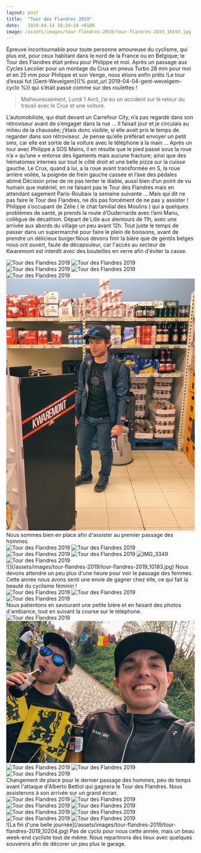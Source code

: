 ```yaml
---
layout: post
title:  "Tour des Flandres 2019"
date:   2019-04-14 18:26:24 +0100
image: /assets/images/tour-flandres-2019/tour-flandres-2019_10193.jpg
---
```

Épreuve incontournable pour toute personne amoureuse du cyclisme, qui plus est, pour ceux habitant dans le nord de la France ou en Belgique; le Tour des Flandres était prévu pour Philippe et moi.
Après un passage aux Cycles Lecolier pour un montage du Crux en pneus Turbo 28 mm pour moi et en 25 mm pour Philippe et son Venge, nous étions enfin prêts !Le tour d’essai fut [Gent-Wevelgem]({% post_url 2019-04-04-gent-wevelgem-cyclo %}) qui s’était passé comme sur des roulettes !
> Malheureusement, Lundi 1 Avril, j’ai eu un accident sur le retour du travail avec le Crux et une voiture.

L’automobiliste, qui était devant un Carrefour City, n’a pas regardé dans son rétroviseur avant de s’engager dans la rue ...
Il faisait jour et je circulais au milieu de la chaussée; j’étais donc visible, si elle avait pris le temps de regarder dans son rétroviseur. Je pense qu’elle préférait envoyer un petit sms, car elle est sortie de la voiture avec le téléphone à la main ...
Après un tour avec Philippe à SOS Mains, il en résulte que le pied passé sous la roue n’a « qu’une » entorse des ligaments mais aucune fracture; ainsi que des hématomes internes sur tout le côté droit et une belle pizza sur la cuisse gauche.
Le Crux, quand à lui, a la roue avant transformée en S, la roue arrière voilée, la poignée de frein gauche cassée et l’axe des pédales abimé.Décision prise de ne pas tenter le diable, aussi bien d’un point de vu humain que matériel, en ne faisant pas le Tour des Flandres mais en attendant sagement Paris-Roubaix la semaine suivante ...
Mais qui dit ne pas faire le Tour des Flandres, ne dis pas forcément de ne pas y assister ! Philippe s’occupant de Zélie ( le chat familial des Moulins ) qui a quelques problèmes de santé, je prends la route d’Oudernarde avec l’ami Manu, collègue de décathlon.
Départ de Lille aux alentours de 11h, avec une arrivée aux abords du village un peu avant 12h.
Tout juste le temps de passer dans un supermarché pour faire le plein de boissons, avant de prendre un délicieux burger.Nous devons finir la bière que de gentils belges nous ont ouvert, faute de décapsuleur, car l'accès au secteur de Kwaremont est interdit avec des bouteilles en verre afin d'éviter la casse.
<div class="gallery-box">
  <div class="gallery">
<img src="/assets/images/tour-flandres-2019/tour-flandres-2019_10173.jpg" title="Reconversion de caravane" alt="Tour des Flandres 2019" >
<img src="/assets/images/tour-flandres-2019/tour-flandres-2019_10174.jpg" title="Qu'il est bon ! " alt="Tour des Flandres 2019" >
<img src="/assets/images/tour-flandres-2019/tour-flandres-2019_10176.jpg" title="En pleine marche " alt="Tour des Flandres 2019" >
<img src="/assets/images/tour-flandres-2019/tour-flandres-2019_10177.jpg" title="Nous sommes au bon endroit ! " alt="Tour des Flandres 2019" >
<img src="/assets/images/tour-flandres-2019/tour-flandres-2019_10178.jpg" title="Arrivés !" alt="Tour des Flandres 2019" >
<img src="/assets/images/tour-flandres-2019/tour-flandres-2019_10179.jpg" title="Que prendre ? " alt="Tour des Flandres 2019" >
</div>
</div>
Nous sommes bien en place afin d'assister au premier passage des hommes.
<div class="gallery-box">
  <div class="gallery">
<img src="/assets/images/tour-flandres-2019/tour-flandres-2019_10180.jpg" title="" alt="Tour des Flandres 2019" >
<img src="/assets/images/tour-flandres-2019/tour-flandres-2019_10181.jpg" title="" alt="Tour des Flandres 2019" >
<img src="/assets/images/tour-flandres-2019/tour-flandres-2019_10182.jpg" title="" alt="Tour des Flandres 2019" >
<img src="/assets/images/tour-flandres-2019/tour-flandres-2019_10184.jpg" title="" alt="Tour des Flandres 2019" >
<img src="/assets/images/tour-flandres-2019/tour-flandres-2019_10185.jpg" title="Ils sont là !" alt="IMG_3349" >
<img src="/assets/images/tour-flandres-2019/tour-flandres-2019_10186.jpg" title="" alt="Tour des Flandres 2019" >
</div>
</div>
![](/assets/images/tour-flandres-2019/tour-flandres-2019_10183.jpg)
Nous devons attendre un peu plus d'une heure pour voir le passage des femmes. Cette année nous avons senti une envie de gagner chez elle, ce qui fait la beauté du cyclisme féminin !
<div class="gallery-box">
  <div class="gallery">
<img src="/assets/images/tour-flandres-2019/tour-flandres-2019_10187.jpg" title="" alt="Tour des Flandres 2019" >
<img src="/assets/images/tour-flandres-2019/tour-flandres-2019_10188.jpg" title="" alt="Tour des Flandres 2019" >
<img src="/assets/images/tour-flandres-2019/tour-flandres-2019_10189.jpg" title="" alt="Tour des Flandres 2019" >
</div>
</div>
Nous patientons en savourant une petite bière et en faisant des photos d'ambiance, tout en suivant la course sur le téléphone.
<div class="gallery-box">
  <div class="gallery">
<img src="/assets/images/tour-flandres-2019/tour-flandres-2019_10190.jpg" title="" alt="Tour des Flandres 2019" >
<img src="/assets/images/tour-flandres-2019/tour-flandres-2019_10191.jpg" title="" alt="Tour des Flandres 2019" >
<img src="/assets/images/tour-flandres-2019/tour-flandres-2019_10193.jpg" title="" alt="Tour des Flandres 2019" >
<img src="/assets/images/tour-flandres-2019/tour-flandres-2019_10194.jpg" title="" alt="Tour des Flandres 2019" >
<img src="/assets/images/tour-flandres-2019/tour-flandres-2019_10195.jpg" title="" alt="Tour des Flandres 2019" >
</div>
</div>
Changement de place pour le dernier passage des hommes, peu de temps avant l'attaque d'Alberto Bettiol qui gagnera le Tour des Flandres. Nous assisterons à son arrivée sur un grand écran.
<div class="gallery-box">
  <div class="gallery">
<img src="/assets/images/tour-flandres-2019/tour-flandres-2019_10196.jpg" title="Peter Sagan" alt="Tour des Flandres 2019" >
<img src="/assets/images/tour-flandres-2019/tour-flandres-2019_10197.jpg" title="Dernier passage !" alt="Tour des Flandres 2019" >
<img src="/assets/images/tour-flandres-2019/tour-flandres-2019_10198.jpg" title="" alt="Tour des Flandres 2019" >
<img src="/assets/images/tour-flandres-2019/tour-flandres-2019_10199.jpg" title="" alt="Tour des Flandres 2019" >
<img src="/assets/images/tour-flandres-2019/tour-flandres-2019_10200.jpg" title="" alt="Tour des Flandres 2019" >
<img src="/assets/images/tour-flandres-2019/tour-flandres-2019_10201.jpg" title="les échappés" alt="Tour des Flandres 2019" >
<img src="/assets/images/tour-flandres-2019/tour-flandres-2019_10202.jpg" title="" alt="Tour des Flandres 2019" >
<img src="/assets/images/tour-flandres-2019/tour-flandres-2019_10203.jpg" title="Grand écran pour l'arrivée" alt="Tour des Flandres 2019" >
</div>
</div>
![La fin d'une belle journée](/assets/images/tour-flandres-2019/tour-flandres-2019_10204.jpg)
Pas de cyclo pour nous cette année, mais un beau week-end cycliste tout de même. Nous repartirons des lieux avec quelques souvenirs afin de décorer un peu plus le garage.
